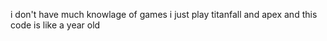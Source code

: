 i don't have much knowlage of games i just play titanfall and apex
and this code is like a year old
